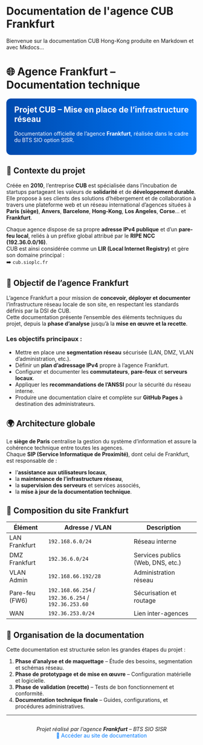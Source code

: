  # Documentation de l'agence CUB Frankfurt

 Bienvenue sur la documentation CUB Hong-Kong produite en Markdown et avec Mkdocs...

 # 🌐 Agence Frankfurt – Documentation technique

<div style="background: linear-gradient(90deg, #004aad, #007bff); color: white; padding: 1.2em 1.5em; border-radius: 12px; margin-top: 1em;">
  <h2 style="margin-top: 0;">Projet CUB – Mise en place de l’infrastructure réseau</h2>
  <p>Documentation officielle de l’agence <strong>Frankfurt</strong>, réalisée dans le cadre du BTS SIO option SISR.</p>
</div>

## 🏢 Contexte du projet

Créée en **2010**, l’entreprise <strong>CUB</strong> est spécialisée dans l’incubation de startups partageant les valeurs de **solidarité** et de **développement durable**.  
Elle propose à ses clients des solutions d’hébergement et de collaboration à travers une plateforme web et un réseau international d’agences situées à **Paris (siège)**, **Anvers**, **Barcelone**, **Hong-Kong**, **Los Angeles**, **Corse**… et **Frankfurt**.

Chaque agence dispose de sa propre **adresse IPv4 publique** et d’un **pare-feu local**, reliés à un préfixe global attribué par le **RIPE NCC (192.36.0.0/16)**.  
CUB est ainsi considérée comme un **LIR (Local Internet Registry)** et gère son domaine principal :  
➡️ `cub.sioplc.fr`

## 💼 Objectif de l’agence Frankfurt

L’agence Frankfurt a pour mission de **concevoir, déployer et documenter** l’infrastructure réseau locale de son site, en respectant les standards définis par la DSI de CUB.  
Cette documentation présente l’ensemble des éléments techniques du projet, depuis la **phase d’analyse** jusqu’à la **mise en œuvre et la recette**.

### Les objectifs principaux :

- Mettre en place une **segmentation réseau** sécurisée (LAN, DMZ, VLAN d’administration, etc.).
- Définir un **plan d’adressage IPv4** propre à l’agence Frankfurt.
- Configurer et documenter les **commutateurs**, **pare-feux** et **serveurs locaux**.
- Appliquer les **recommandations de l’ANSSI** pour la sécurité du réseau interne.
- Produire une documentation claire et complète sur **GitHub Pages** à destination des administrateurs.

## 🌍 Architecture globale

Le **siège de Paris** centralise la gestion du système d’information et assure la cohérence technique entre toutes les agences.  
Chaque **SIP (Service Informatique de Proximité)**, dont celui de Frankfurt, est responsable de :

- l’**assistance aux utilisateurs locaux**,  
- la **maintenance de l’infrastructure réseau**,  
- la **supervision des serveurs** et services associés,  
- la **mise à jour de la documentation technique**.

## 🔧 Composition du site Frankfurt

| Élément | Adresse / VLAN | Description |
|----------|----------------|-------------|
| LAN Frankfurt | `192.168.6.0/24` | Réseau interne |
| DMZ Frankfurt | `192.36.6.0/24` | Services publics (Web, DNS, etc.) |
| VLAN Admin | `192.168.66.192/28` | Administration réseau |
| Pare-feu (FW6) | `192.168.66.254` / `192.36.6.254` / `192.36.253.60` | Sécurisation et routage |
| WAN | `192.36.253.0/24` | Lien inter-agences |

## 🧭 Organisation de la documentation

Cette documentation est structurée selon les grandes étapes du projet :

1. **Phase d’analyse et de maquettage** – Étude des besoins, segmentation et schémas réseau.  
2. **Phase de prototypage et de mise en œuvre** – Configuration matérielle et logicielle.  
3. **Phase de validation (recette)** – Tests de bon fonctionnement et conformité.  
4. **Documentation technique finale** – Guides, configurations, et procédures administratives.

---

<div style="text-align: center; margin-top: 2em;">
  <em>Projet réalisé par l’agence <strong>Frankfurt</strong> – BTS SIO SISR</em><br>
  <a href="https://estebantouzet.github.io/frankfurt/" target="_blank" style="color: #007bff; text-decoration: none;">🔗 Accéder au site de documentation</a>
</div>


